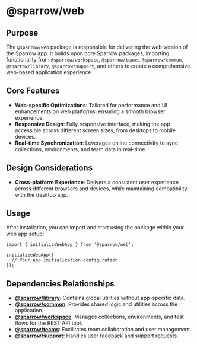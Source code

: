 # @sparrow/web

## Purpose

The `@sparrow/web` package is responsible for delivering the web version of the Sparrow app. It builds upon core Sparrow packages, importing functionality from `@sparrow/workspace`, `@sparrow/teams`, `@sparrow/common`, `@sparrow/library`, `@sparrow/support`, and others to create a comprehensive web-based application experience.

## Core Features

- **Web-specific Optimizations**: Tailored for performance and UI enhancements on web platforms, ensuring a smooth browser experience.
- **Responsive Design**: Fully responsive interface, making the app accessible across different screen sizes, from desktops to mobile devices.
- **Real-time Synchronization**: Leverages online connectivity to sync collections, environments, and team data in real-time.

## Design Considerations

- **Cross-platform Experience**: Delivers a consistent user experience across different browsers and devices, while maintaining compatibility with the desktop app.

## Usage
After installation, you can import and start using the package within your web app setup:

```
import { initializeWebApp } from '@sparrow/web';

initializeWebApp({
  // Your app initialization configuration
});
```
## Dependencies Relationships

- **[@sparrow/library](packages/library/README.md)**: Contains global utilities without app-specific data.
- **[@sparrow/common](packages/common/README.md)**: Provides shared logic and utilities across the application.
- **[@sparrow/workspace](packages/workspace/README.md)**: Manages collections, environments, and test flows for the REST API tool.
- **[@sparrow/teams](packages/teams/README.md)**: Facilitates team collaboration and user management.
- **[@sparrow/support](packages/support/README.md)**: Handles user feedback and support requests.

